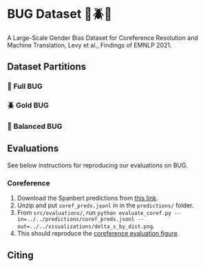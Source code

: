 #  BUG Dataset 🐞🪲🐛
A Large-Scale Gender Bias Dataset for Coreference Resolution and Machine Translation, Levy et al., Findings of EMNLP 2021.

## Dataset Partitions


### 🐞 Full BUG

### 🪲 Gold BUG 

### 🐛 Balanced BUG


## Evaluations
See below instructions for reproducing our evaluations on BUG.

### Coreference
1. Download the Spanbert predictions from [this link](https://drive.google.com/file/d/1i24T1YT_0ByxttrCRR7qxEnt8UWyEJ7R/view?usp=sharing).
2. Unzip and put `coref_preds.jsonl` in in the `predictions/` folder.
3. From `src/evaluations/`, run `python evaluate_coref.py --in=../../predictions/coref_preds.jsonl --out=../../visualizations/delta_s_by_dist.png`.
4. This should reproduce the [coreference evaluation figure](visualizations/delta_s_by_dist.png).



## Citing


